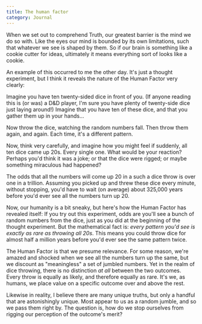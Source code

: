 ```yaml
---
title: The human factor
category: Journal
---
```


When we set out to comprehend Truth, our greatest barrier is the mind we do so
with.  Like the eyes our mind is bounded by its own limitations, such that
whatever we see is shaped by them.  So if our brain is something like a cookie
cutter for ideas, ultimately it means everything sort of looks like a cookie.

An example of this occurred to me the other day.  It's just a thought
experiment, but I think it reveals the nature of the Human Factor very
clearly:

Imagine you have ten twenty-sided dice in front of you.  (If anyone reading
this is (or was) a D&D player, I'm sure you have plenty of twenty-side dice
just laying around!)  Imagine that you have ten of these dice, and that you
gather them up in your hands...

Now throw the dice, watching the random numbers fall.  Then throw them again,
and again.  Each time, it's a different pattern.

Now, think very carefully, and imagine how you might feel if suddenly, all ten
dice came up 20s.  Every single one.  What would be your reaction?  Perhaps
you'd think it was a joke; or that the dice were rigged; or maybe something
miraculous had happened?

The odds that all the numbers will come up 20 in a such a dice throw is over
one in a trillion.  Assuming you picked up and threw these dice every minute,
without stopping, you'd have to wait (on average) about 325,000 years before
you'd ever see all the numbers turn up 20.

Now, our humanity is a bit sneaky, but here's how the Human Factor has
revealed itself: If you try out this experiment, odds are you'll see a bunch
of random numbers from the dice, just as you did at the beginning of the
thought experiment.  But the mathematical fact is: *every pattern you'd see
is exactly as rare as throwing all 20s*.  This means you could throw dice for
almost half a million years before you'd ever see the same pattern twice.

The Human Factor is that we presume relevance.  For some reason, we're amazed
and shocked when we see all the numbers turn up the same, but we discount as
"meaningless" a set of jumbled numbers.  Yet in the realm of dice throwing,
there is no distinction *at all* between the two outcomes.  Every throw is
equally as likely, and therefore equally as rare.  It's we, as humans, we
place value on a specific outcome over and above the rest.

Likewise in reality, I believe there are many unique truths, but only a
handful that are astonishingly unique.  Most appear to us as a random jumble,
and so we pass them right by.  The question is, how do we stop ourselves from
rigging our perception of the outcome's merit?
